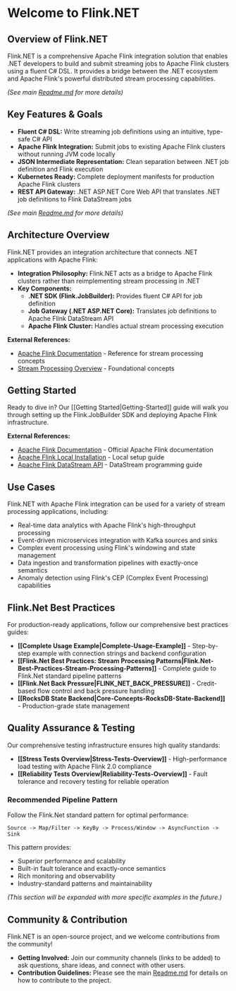 # Welcome to Flink.NET

## Overview of Flink.NET

Flink.NET is a comprehensive Apache Flink integration solution that enables .NET developers to build and submit streaming jobs to Apache Flink clusters using a fluent C# DSL. It provides a bridge between the .NET ecosystem and Apache Flink's powerful distributed stream processing capabilities.

*(See main [Readme.md](../../Readme.md) for more details)*

## Key Features & Goals

*   **Fluent C# DSL:** Write streaming job definitions using an intuitive, type-safe C# API
*   **Apache Flink Integration:** Submit jobs to existing Apache Flink clusters without running JVM code locally
*   **JSON Intermediate Representation:** Clean separation between .NET job definition and Flink execution
*   **Kubernetes Ready:** Complete deployment manifests for production Apache Flink clusters
*   **REST API Gateway:** .NET ASP.NET Core Web API that translates .NET job definitions to Flink DataStream jobs

*(See main [Readme.md](../../Readme.md) for more details)*

## Architecture Overview

Flink.NET provides an integration architecture that connects .NET applications with Apache Flink:

*   **Integration Philosophy:** Flink.NET acts as a bridge to Apache Flink clusters rather than reimplementing stream processing in .NET
*   **Key Components:**
    *   **.NET SDK (Flink.JobBuilder):** Provides fluent C# API for job definition
    *   **Job Gateway (.NET ASP.NET Core):** Translates job definitions to Apache Flink DataStream API
    *   **Apache Flink Cluster:** Handles actual stream processing execution

**External References:**

*   [Apache Flink Documentation](https://flink.apache.org/) - Reference for stream processing concepts
*   [Stream Processing Overview](https://nightlies.apache.org/flink/flink-docs-stable/docs/concepts/overview/) - Foundational concepts

## Getting Started

Ready to dive in? Our [[Getting Started|Getting-Started]] guide will walk you through setting up the Flink.JobBuilder SDK and deploying Apache Flink infrastructure.

**External References:**

*   [Apache Flink Documentation](https://flink.apache.org/) - Official Apache Flink documentation
*   [Apache Flink Local Installation](https://nightlies.apache.org/flink/flink-docs-stable/docs/try-flink/local_installation/) - Local setup guide
*   [Apache Flink DataStream API](https://nightlies.apache.org/flink/flink-docs-stable/docs/dev/datastream/overview/) - DataStream programming guide

## Use Cases

Flink.NET with Apache Flink integration can be used for a variety of stream processing applications, including:

*   Real-time data analytics with Apache Flink's high-throughput processing
*   Event-driven microservices integration with Kafka sources and sinks
*   Complex event processing using Flink's windowing and state management
*   Data ingestion and transformation pipelines with exactly-once semantics
*   Anomaly detection using Flink's CEP (Complex Event Processing) capabilities

## Flink.Net Best Practices

For production-ready applications, follow our comprehensive best practices guides:

* **[[Complete Usage Example|Complete-Usage-Example]]** - Step-by-step example with connection strings and backend configuration
* **[[Flink.Net Best Practices: Stream Processing Patterns|Flink.Net-Best-Practices-Stream-Processing-Patterns]]** - Complete guide to Flink.Net standard pipeline patterns
* **[[Flink.Net Back Pressure|FLINK_NET_BACK_PRESSURE]]** - Credit-based flow control and back pressure handling
* **[[RocksDB State Backend|Core-Concepts-RocksDB-State-Backend]]** - Production-grade state management

## Quality Assurance & Testing

Our comprehensive testing infrastructure ensures high quality standards:

* **[[Stress Tests Overview|Stress-Tests-Overview]]** - High-performance load testing with Apache Flink 2.0 compliance
* **[[Reliability Tests Overview|Reliability-Tests-Overview]]** - Fault tolerance and recovery testing for reliable operation

### Recommended Pipeline Pattern

Follow the Flink.Net standard pattern for optimal performance:

```
Source -> Map/Filter -> KeyBy -> Process/Window -> AsyncFunction -> Sink
```

This pattern provides:
- Superior performance and scalability
- Built-in fault tolerance and exactly-once semantics  
- Rich monitoring and observability
- Industry-standard patterns and maintainability

*(This section will be expanded with more specific examples in the future.)*

## Community & Contribution

Flink.NET is an open-source project, and we welcome contributions from the community!

*   **Getting Involved:** Join our community channels (links to be added) to ask questions, share ideas, and connect with other users.
*   **Contribution Guidelines:** Please see the main [Readme.md](../../Readme.md#getting-involved--contribution) for details on how to contribute to the project.

